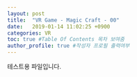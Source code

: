 ```yaml
---
layout: post
title:  "VR Game - Magic Craft - 00"
date:   2019-01-14 11:02:25 +0900
categories: VR
toc: true #Table Of Contents 목차 보여줌
author_profile: true #작성자 프로필 출력여부
---
```

테스트용 파일입니다.